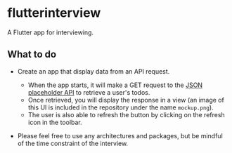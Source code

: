 
# flutterinterview  
  
A Flutter app for interviewing.  
  
## What to do  
 - Create an app that display data from an API request.  
   - When the app starts, it will make a GET request to the [JSON placeholder API](https://jsonplaceholder.typicode.com/users/1/todos) to retrieve a user's todos.  
   - Once retrieved, you will display the response in a view (an image of this UI is included in the repository under the name `mockup.png`).  
   - The user is also able to refresh the button by clicking on the refresh icon in the toolbar.  
  
- Please feel free to use any architectures and packages, but be mindful of the time constraint of the interview.
